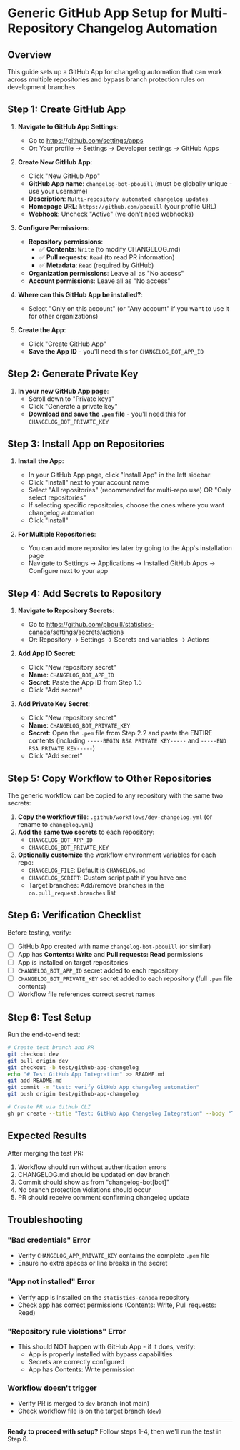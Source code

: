 # Generic GitHub App Setup for Multi-Repository Changelog Automation

## Overview
This guide sets up a GitHub App for changelog automation that can work across multiple repositories and bypass branch protection rules on development branches.

## Step 1: Create GitHub App

1. **Navigate to GitHub App Settings**:
   - Go to https://github.com/settings/apps
   - Or: Your profile → Settings → Developer settings → GitHub Apps

2. **Create New GitHub App**:
   - Click "New GitHub App"
   - **GitHub App name**: `changelog-bot-pbouill` (must be globally unique - use your username)
   - **Description**: `Multi-repository automated changelog updates`
   - **Homepage URL**: `https://github.com/pbouill` (your profile URL)
   - **Webhook**: Uncheck "Active" (we don't need webhooks)

3. **Configure Permissions**:
   - **Repository permissions**:
     - ✅ **Contents**: `Write` (to modify CHANGELOG.md)
     - ✅ **Pull requests**: `Read` (to read PR information)
     - ✅ **Metadata**: `Read` (required by GitHub)
   - **Organization permissions**: Leave all as "No access"
   - **Account permissions**: Leave all as "No access"

4. **Where can this GitHub App be installed?**:
   - Select "Only on this account" (or "Any account" if you want to use it for other organizations)

5. **Create the App**:
   - Click "Create GitHub App"
   - **Save the App ID** - you'll need this for `CHANGELOG_BOT_APP_ID`

## Step 2: Generate Private Key

1. **In your new GitHub App page**:
   - Scroll down to "Private keys"
   - Click "Generate a private key"
   - **Download and save the `.pem` file** - you'll need this for `CHANGELOG_BOT_PRIVATE_KEY`

## Step 3: Install App on Repositories

1. **Install the App**:
   - In your GitHub App page, click "Install App" in the left sidebar
   - Click "Install" next to your account name
   - Select "All repositories" (recommended for multi-repo use) OR "Only select repositories"
   - If selecting specific repositories, choose the ones where you want changelog automation
   - Click "Install"

2. **For Multiple Repositories**:
   - You can add more repositories later by going to the App's installation page
   - Navigate to Settings → Applications → Installed GitHub Apps → Configure next to your app

## Step 4: Add Secrets to Repository

1. **Navigate to Repository Secrets**:
   - Go to https://github.com/pbouill/statistics-canada/settings/secrets/actions
   - Or: Repository → Settings → Secrets and variables → Actions

2. **Add App ID Secret**:
   - Click "New repository secret"
   - **Name**: `CHANGELOG_BOT_APP_ID`
   - **Secret**: Paste the App ID from Step 1.5
   - Click "Add secret"

3. **Add Private Key Secret**:
   - Click "New repository secret"
   - **Name**: `CHANGELOG_BOT_PRIVATE_KEY`
   - **Secret**: Open the `.pem` file from Step 2.2 and paste the ENTIRE contents (including `-----BEGIN RSA PRIVATE KEY-----` and `-----END RSA PRIVATE KEY-----`)
   - Click "Add secret"

## Step 5: Copy Workflow to Other Repositories

The generic workflow can be copied to any repository with the same two secrets:

1. **Copy the workflow file**: `.github/workflows/dev-changelog.yml` (or rename to `changelog.yml`)
2. **Add the same two secrets** to each repository:
   - `CHANGELOG_BOT_APP_ID`
   - `CHANGELOG_BOT_PRIVATE_KEY`
3. **Optionally customize** the workflow environment variables for each repo:
   - `CHANGELOG_FILE`: Default is `CHANGELOG.md`
   - `CHANGELOG_SCRIPT`: Custom script path if you have one
   - Target branches: Add/remove branches in the `on.pull_request.branches` list

## Step 6: Verification Checklist

Before testing, verify:

- [ ] GitHub App created with name `changelog-bot-pbouill` (or similar)
- [ ] App has **Contents: Write** and **Pull requests: Read** permissions
- [ ] App is installed on target repositories
- [ ] `CHANGELOG_BOT_APP_ID` secret added to each repository
- [ ] `CHANGELOG_BOT_PRIVATE_KEY` secret added to each repository (full `.pem` file contents)
- [ ] Workflow file references correct secret names

## Step 6: Test Setup

Run the end-to-end test:
```bash
# Create test branch and PR
git checkout dev
git pull origin dev
git checkout -b test/github-app-changelog
echo "# Test GitHub App Integration" >> README.md
git add README.md
git commit -m "test: verify GitHub App changelog automation"
git push origin test/github-app-changelog

# Create PR via GitHub CLI
gh pr create --title "Test: GitHub App Changelog Integration" --body "Testing the GitHub App-based changelog automation system." --base dev --head test/github-app-changelog
```

## Expected Results

After merging the test PR:
1. Workflow should run without authentication errors
2. CHANGELOG.md should be updated on dev branch
3. Commit should show as from "changelog-bot[bot]"
4. No branch protection violations should occur
5. PR should receive comment confirming changelog update

## Troubleshooting

### "Bad credentials" Error
- Verify `CHANGELOG_APP_PRIVATE_KEY` contains the complete `.pem` file
- Ensure no extra spaces or line breaks in the secret

### "App not installed" Error
- Verify app is installed on the `statistics-canada` repository
- Check app has correct permissions (Contents: Write, Pull requests: Read)

### "Repository rule violations" Error
- This should NOT happen with GitHub App - if it does, verify:
  - App is properly installed with bypass capabilities
  - Secrets are correctly configured
  - App has Contents: Write permission

### Workflow doesn't trigger
- Verify PR is merged to `dev` branch (not main)
- Check workflow file is on the target branch (`dev`)

---

**Ready to proceed with setup?** Follow steps 1-4, then we'll run the test in Step 6.
